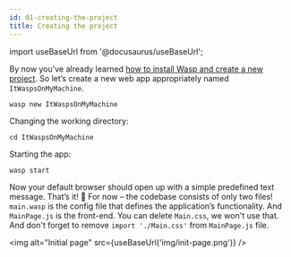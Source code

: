 ```yaml
---
id: 01-creating-the-project
title: Creating the project
---
```


import useBaseUrl from '@docusaurus/useBaseUrl';

By now you've already learned [how to install Wasp and create a new project](/docs/quick-start). So let’s create a new web app appropriately named `ItWaspsOnMyMachine`.

```
wasp new ItWaspsOnMyMachine
```

Changing the working directory:
```
cd ItWaspsOnMyMachine
```

Starting the app:
```
wasp start
```

Now your default browser should open up with a simple predefined text message. That’s it! 🥳 For now – the codebase consists of only two files! `main.wasp` is the config file that defines the application’s functionality. And `MainPage.js` is the front-end. You can delete `Main.css`, we won't use that. And don't forget to remove `import './Main.css'` from `MainPage.js` file. 

<img alt="Initial page"
     src={useBaseUrl('img/init-page.png')}
/>